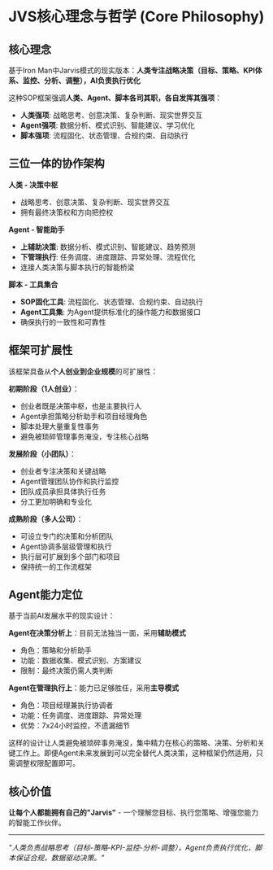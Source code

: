 # JVS核心理念与哲学 (Core Philosophy)

## 核心理念

基于Iron Man中Jarvis模式的现实版本：**人类专注战略决策（目标、策略、KPI体系、监控、分析、调整），AI负责执行优化**

这种SOP框架强调**人类、Agent、脚本各司其职，各自发挥其强项**：
- **人类强项**: 战略思考、创意决策、复杂判断、现实世界交互
- **Agent强项**: 数据分析、模式识别、智能建议、学习优化
- **脚本强项**: 流程固化、状态管理、合规约束、自动执行

## 三位一体的协作架构

**人类 - 决策中枢**
- 战略思考、创意决策、复杂判断、现实世界交互
- 拥有最终决策权和方向把控权

**Agent - 智能助手**  
- **上辅助决策**: 数据分析、模式识别、智能建议、趋势预测
- **下管理执行**: 任务调度、进度跟踪、异常处理、流程优化
- 连接人类决策与脚本执行的智能桥梁

**脚本 - 工具集合**
- **SOP固化工具**: 流程固化、状态管理、合规约束、自动执行
- **Agent工具集**: 为Agent提供标准化的操作能力和数据接口
- 确保执行的一致性和可靠性

## 框架可扩展性

该框架具备从**个人创业到企业规模**的可扩展性：

**初期阶段（1人创业）**：
- 创业者既是决策中枢，也是主要执行人
- Agent承担策略分析助手和项目经理角色
- 脚本处理大量重复性事务
- 避免被琐碎管理事务淹没，专注核心战略

**发展阶段（小团队）**：
- 创业者专注决策和关键战略
- Agent管理团队协作和执行监控
- 团队成员承担具体执行任务
- 分工更加明确和专业化

**成熟阶段（多人公司）**：
- 可设立专门的决策和分析团队
- Agent协调多层级管理和执行
- 执行层可扩展到多个部门和项目
- 保持统一的工作流框架

## Agent能力定位

基于当前AI发展水平的现实设计：

**Agent在决策分析上**：目前无法独当一面，采用**辅助模式**
- 角色：策略和分析助手
- 功能：数据收集、模式识别、方案建议
- 限制：最终决策仍需人类判断

**Agent在管理执行上**：能力已足够胜任，采用**主导模式**
- 角色：项目经理兼执行协调者
- 功能：任务调度、进度跟踪、异常处理
- 优势：7x24小时监控，不遗漏细节

这样的设计让人类避免被琐碎事务淹没，集中精力在核心的策略、决策、分析和关键工作上。即便Agent未来发展到可以完全替代人类决策，这种框架仍然适用，只需调整权限配置即可。

## 核心价值

**让每个人都能拥有自己的"Jarvis"** - 一个理解您目标、执行您策略、增强您能力的智能工作伙伴。

---

*"人类负责战略思考（目标-策略-KPI-监控-分析-调整），Agent负责执行优化，脚本保证合规，数据驱动决策。"*